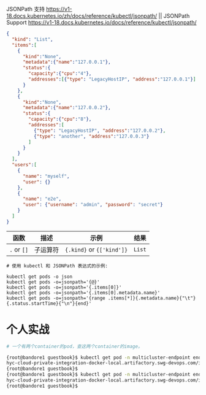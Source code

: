 
JSONPath 支持 https://v1-18.docs.kubernetes.io/zh/docs/reference/kubectl/jsonpath/ || JSONPath Support https://v1-18.docs.kubernetes.io/docs/reference/kubectl/jsonpath/
```json
{
  "kind": "List",
  "items":[
    {
      "kind":"None",
      "metadata":{"name":"127.0.0.1"},
      "status":{
        "capacity":{"cpu":"4"},
        "addresses":[{"type": "LegacyHostIP", "address":"127.0.0.1"}]
      }
    },
    {
      "kind":"None",
      "metadata":{"name":"127.0.0.2"},
      "status":{
        "capacity":{"cpu":"8"},
        "addresses":[
          {"type": "LegacyHostIP", "address":"127.0.0.2"},
          {"type": "another", "address":"127.0.0.3"}
        ]
      }
    }
  ],
  "users":[
    {
      "name": "myself",
      "user": {}
    },
    {
      "name": "e2e",
      "user": {"username": "admin", "password": "secret"}
    }
  ]
}
```

|函数|描述|示例|结果|
|--|--|--|--|
| `.` or `[]` |	子运算符 | `{.kind}` or `{['kind']}` | `List` |


```console
# 使用 kubectl 和 JSONPath 表达式的示例:

kubectl get pods -o json
kubectl get pods -o=jsonpath='{@}'
kubectl get pods -o=jsonpath='{.items[0]}'
kubectl get pods -o=jsonpath='{.items[0].metadata.name}'
kubectl get pods -o=jsonpath='{range .items[*]}{.metadata.name}{"\t"}{.status.startTime}{"\n"}{end}'
```

# 个人实战

```sh
# 一个有两个container的pod，查这两个container的image。

{root@bandore1 guestbook}$ kubectl get pod -n multicluster-endpoint endpoint-appmgr-7c8747bb87-rj79p -o=jsonpath={.spec.containers[0].image}
hyc-cloud-private-integration-docker-local.artifactory.swg-devops.com/ibmcom/subscription:3.3.0{root@bandore1 guestbook}$
{root@bandore1 guestbook}$
{root@bandore1 guestbook}$ kubectl get pod -n multicluster-endpoint endpoint-appmgr-7c8747bb87-rj79p -o=jsonpath={.spec.containers[1].image}
hyc-cloud-private-integration-docker-local.artifactory.swg-devops.com/ibmcom/ham-resource-discoverer:1.0.0{root@bandore1 guestbook}$
{root@bandore1 guestbook}$
```
